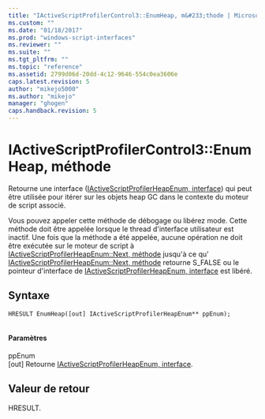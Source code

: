 ```yaml
---
title: "IActiveScriptProfilerControl3::EnumHeap, m&#233;thode | Microsoft Docs"
ms.custom: ""
ms.date: "01/18/2017"
ms.prod: "windows-script-interfaces"
ms.reviewer: ""
ms.suite: ""
ms.tgt_pltfrm: ""
ms.topic: "reference"
ms.assetid: 2799d06d-20dd-4c12-9646-554c0ea3606e
caps.latest.revision: 5
author: "mikejo5000"
ms.author: "mikejo"
manager: "ghogen"
caps.handback.revision: 5
---
```

# IActiveScriptProfilerControl3::EnumHeap, m&#233;thode
Retourne une interface \([IActiveScriptProfilerHeapEnum, interface](../../winscript/reference/iactivescriptprofilerheapenum-interface.md)\) qui peut être utilisée pour itérer sur les objets heap GC dans le contexte du moteur de script associé.  
  
 Vous pouvez appeler cette méthode de débogage ou libérez mode.  Cette méthode doit être appelée lorsque le thread d'interface utilisateur est inactif.  Une fois que la méthode a été appelée, aucune opération ne doit être exécutée sur le moteur de script à [IActiveScriptProfilerHeapEnum::Next, méthode](../../winscript/reference/iactivescriptprofilerheapenum-next-method.md) jusqu'à ce qu' [IActiveScriptProfilerHeapEnum::Next, méthode](../../winscript/reference/iactivescriptprofilerheapenum-next-method.md) retourne S\_FALSE ou le pointeur d'interface de [IActiveScriptProfilerHeapEnum, interface](../../winscript/reference/iactivescriptprofilerheapenum-interface.md) est libéré.  
  
## Syntaxe  
  
```  
HRESULT EnumHeap([out] IActiveScriptProfilerHeapEnum** ppEnum);  
  
```  
  
#### Paramètres  
 ppEnum  
 \[out\] Retourne [IActiveScriptProfilerHeapEnum, interface](../../winscript/reference/iactivescriptprofilerheapenum-interface.md).  
  
## Valeur de retour  
 HRESULT.